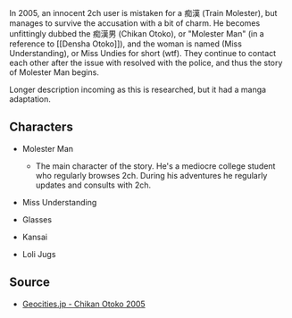 In 2005, an innocent 2ch user is mistaken for a 痴漢 (Train Molester), but manages to survive the accusation with a bit of charm. He becomes unfittingly dubbed the 痴漢男 (Chikan Otoko), or "Molester Man" (in a reference to [[Densha Otoko]]), and the woman is named (Miss Understanding), or Miss Undies for short (wtf). They continue to contact each other after the issue with resolved with the police, and thus the story of Molester Man begins.

Longer description incoming as this is researched, but it had a manga adaptation.

## Characters

* Molester Man
  * The main character of the story. He's a mediocre college student who regularly browses 2ch. During his adventures he regularly updates and consults with 2ch.

* Miss Understanding

* Glasses
  
* Kansai

* Loli Jugs

## Source

* [Geocities.jp - Chikan Otoko 2005](http://www.geocities.jp/chikan_otoko_2005/)